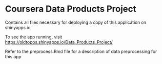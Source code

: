 # Coursera Data Products Project
Contains all files necessary for deploying a copy of this application on shinyapps.io

To see the app running, visit https://oldtopos.shinyapps.io/Data_Products_Project/

Refer to the preprocess.Rmd file for a description of data preprocessing for this app
